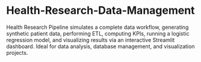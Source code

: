 # Health-Research-Data-Management
Health Research Pipeline simulates a complete data workflow, generating synthetic patient data, performing ETL, computing KPIs, running a logistic regression model, and visualizing results via an interactive Streamlit dashboard. Ideal for data analysis, database management, and visualization projects.

